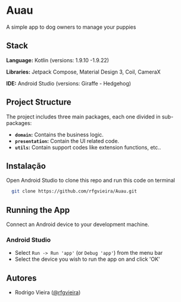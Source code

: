 
# Auau

A simple app to dog owners to manage your puppies


## Stack

**Language:** Kotlin (versions: 1.9.10 -1.9.22)

**Libraries:** Jetpack Compose, Material Design 3, Coil, CameraX

**IDE:** Android Studio (versions: Giraffe - Hedgehog)

## Project Structure
The project includes three main packages, each one divided in sub-packages:

- **`domain`:** Contains the business logic.
- **`presentation`:** Contain the UI related code.
- **`utils`:** Contain support codes like extension functions, etc..

## Instalação

Open Android Studio to clone this repo and run this code on terminal

```bash
  git clone https://github.com/rfgvieira/Auau.git
```
    
## Running the App

Connect an Android device to your development machine.

### Android Studio

* Select `Run -> Run 'app'` (or `Debug 'app'`) from the menu bar
* Select the device you wish to run the app on and click 'OK'



## Autores

- Rodrigo Vieira ([@rfgvieira](https://github.com/rfgvieira))

